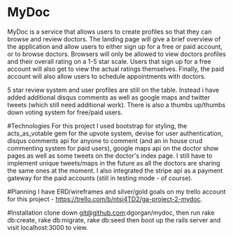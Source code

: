 # MyDoc
MyDoc is a service that allows users to create profiles so that they can browse and review doctors. The landing page will give a brief overview of the application and allow users to either sign up for a free or paid account, or to browse doctors. Browsers will only be allowed to view doctors profiles and their overall rating on a 1-5 star scale. Users that sign up for a free account will also get to view the actual ratings themselves. Finally, the paid account will also allow users to schedule appointments with doctors.

5 star review system and user profiles are still on the table. Instead i have added additional disqus comments as well as google maps and twitter tweets (which still need additional work). There is also a thumbs up/thumbs down voting system for free/paid users.


#Technologies
For this project I used bootstrap for styling, the acts_as_votable gem for the upvote system, devise for user authentication, disqus comments api for anyone to comment (and an in house crud commenting system for paid users), google maps api on the doctor show pages as well as some tweets on the doctor's index page. I still have to implement unique tweets/maps in the future as all the doctors are sharing the same ones at the moment. I also integrated the stripe api as a payment gateway for the paid accounts (still in testing mode - of course).

#Planning 
I have ERD/wireframes and silver/gold goals on my trello account for this project - https://trello.com/b/ntsi4TD2/ga-project-2-mydoc.

#Installation
clone down git@github.com:dgorgan/mydoc, then run rake db:create, rake db:migrate, rake db:seed then boot up the rails server and visit localhost:3000 to view.

